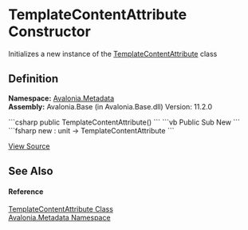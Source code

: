 # TemplateContentAttribute Constructor


Initializes a new instance of the <a href="T_Avalonia_Metadata_TemplateContentAttribute">TemplateContentAttribute</a> class



## Definition
**Namespace:** <a href="N_Avalonia_Metadata">Avalonia.Metadata</a>  
**Assembly:** Avalonia.Base (in Avalonia.Base.dll) Version: 11.2.0

<Tabs groupId="api-code-preview">
<TabItem value="csharp" label="C#">
```csharp
public TemplateContentAttribute()
```
</TabItem>
<TabItem value="vb" label="VB">
```vb
Public Sub New
```
</TabItem>
<TabItem value="fsharp" label="F#">
```fsharp
new : unit -> TemplateContentAttribute
```
</TabItem>
</Tabs>



<a href="https://github.com/AvaloniaUI/Avalonia/tree/master/src/Avalonia.Base/Metadata/TemplateContent.cs" title="View the source code">View Source</a>



## See Also


#### Reference
<a href="T_Avalonia_Metadata_TemplateContentAttribute">TemplateContentAttribute Class</a>  
<a href="N_Avalonia_Metadata">Avalonia.Metadata Namespace</a>  

